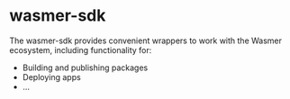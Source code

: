 # wasmer-sdk

The wasmer-sdk provides convenient wrappers to work with the Wasmer ecosystem,
including functionality for:

* Building and publishing packages
* Deploying apps
* ...
